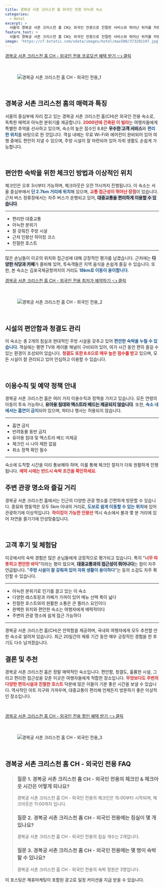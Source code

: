 ```yaml
---
title: 경복궁 서촌 크리스천 홈 외국인 전용 아늑한 숙소
categories:
  - Hotel
excerpt: >
  서울의 경복궁 서촌 크리스천 홈 CH는 외국인 전용으로 친절한 서비스와 뛰어난 위치를 자랑합니다. 하이킹과 교통이 편리한 이 숙소에서 특별한 여행을 경험해보세요!
feature_text: >
  서울의 경복궁 서촌 크리스천 홈 CH는 외국인 전용으로 친절한 서비스와 뛰어난 위치를 자랑합니다. 하이킹과 교통이 편리한 이 숙소에서 특별한 여행을 경험해보세요!
image: 'https://cf.bstatic.com/xdata/images/hotel/max500/373292197.jpg?k=68d65e3fb65c902c046a38849d41c56081b8578cced2b6ed42381265480c248e&o=&hp=1'
---
```


<p><a class="modoo-button" href="https://tinyurl.com/235n4cvm" rel="nofollow noopener">경복궁 서촌 크리스천 홈 CH - 외국인 전용 프로모션 혜택 받기 👈 클릭</a></p><br/>
<figure class="image"><img alt="경복궁 서촌 크리스천 홈 CH - 외국인 전용_1" src="https://cf.bstatic.com/xdata/images/hotel/max1024x768/373292194.jpg?k=769fefb210bc71d60062b80ddf89feb8855983ab8e1e9acb1c153a5da976831c&amp;o=&amp;hp=1"/></figure><br/>
<h2 data-ke-size="size26" id="경복궁_서촌_크리스천_홈_리뷰">경복궁 서촌 크리스천 홈의 매력과 특징</h2>
<p data-ke-size="size16">서울의 중심부에 자리 잡고 있는 경복궁 서촌 크리스천 홈(CH)은 외국인 전용 숙소로, 독특한 매력과 아늑한 분위기를 제공합니다. <b><span style="color: #ee2323;">2000년에 건축된 이 빌라</span></b>는 여행자들에게 특별한 추억을 선사하고 있으며, 숙소의 높은 점수인 8.8은 <b><span style="background-color: #21538527;">우수한 고객 서비스</span></b>와 <b><span style="color: #1a5490;">편리한 위치</span></b>를 바탕으로 한 것입니다. 객실 내에는 무료 Wi-Fi와 에어컨이 완비되어 있어 여행 중에도 편안히 지낼 수 있으며, 주방 시설이 잘 마련되어 있어 자취 생활도 손쉽게 가능합니다.</p>
<p data-ke-size="size16"> </p>
<h2 data-ke-size="size23" id="체크인_및_위치">편안한 숙박을 위한 체크인 방법과 이상적인 위치</h2>
<p data-ke-size="size16">체크인은 오후 3시부터 가능하며, 체크아웃은 오전 11시까지 진행됩니다. 이 숙소는 서울 중심부에서 <b><span style="color: #1a5490;">단 2.7km 거리에 위치</span></b>해 있으며, <b><span style="color: #ee2323;">교통 접근성이 뛰어난 장점</span></b>이 있습니다. 근처 버스 정류장에서는 자주 버스가 운행되고 있어, <b><span style="background-color: #21538527;">대중교통을 편리하게 이용할 수 있습니다</span></b>.</p>
<hr contenteditable="false" data-ke-style="style5" data-ke-type="horizontalRule"/>
<ul data-ke-list-type="disc" style="list-style-type: disc;">
<li>편리한 대중교통</li>
<li>아늑한 분위기</li>
<li>잘 갖춰진 주방 시설</li>
<li>근처 인왕산 하이킹 코스</li>
<li>친절한 호스트</li>
</ul>
<hr contenteditable="false" data-ke-style="style5" data-ke-type="horizontalRule"/>
<p data-ke-size="size16">많은 손님들이 이곳의 위치와 접근성에 대해 긍정적인 평가를 남겼습니다. 근처에는 <b><span style="background-color: #21538527;">다양한 식당과 카페</span></b>가 즐비해 있어, 투숙객들은 지역 음식을 손쉽게 즐길 수 있습니다. 또한, 본 숙소는 김포국제공항까지의 거리도 <b><span style="color: #1a5490;">18km로 이동이 용이합니다</span></b>.</p>
<p><a class="modoo-button" href="https://tinyurl.com/235n4cvm" rel="nofollow noopener">경복궁 서촌 크리스천 홈 CH - 외국인 전용 최저가 예약하기 👈 클릭</a></p><br/>
<figure class="image"><img alt="경복궁 서촌 크리스천 홈 CH - 외국인 전용_2" src="https://cf.bstatic.com/xdata/images/hotel/max500/373292197.jpg?k=68d65e3fb65c902c046a38849d41c56081b8578cced2b6ed42381265480c248e&amp;o=&amp;hp=1"/></figure><br/>
<h2 data-ke-size="size23" id="시설과_청결도">시설의 편안함과 청결도 관리</h2>
<p data-ke-size="size16">이 숙소는 총 2개의 침실과 현대적인 주방 시설을 갖추고 있어 <b><span style="color: #1a5490;">편안한 숙박을 누릴 수 있습니다</span></b>. 객실에는 평면 TV와 케이블 채널이 구비되어 있어, 여가 시간 동안 편히 즐길 수 있는 환경이 조성되어 있습니다. <b><span style="color: #ee2323;">청결도 또한 8.6으로 매우 높은 점수를 받고</span></b> 있으며, 모든 시설이 잘 관리되고 있어 안심하고 이용할 수 있습니다.</p>
<p data-ke-size="size16"> </p>
<h2 data-ke-size="size23" id="이용수칙과_정책">이용수칙 및 예약 정책 안내</h2>
<p data-ke-size="size16">경복궁 서촌 크리스천 홈은 여러 가지 이용수칙과 정책을 가지고 있습니다. 모든 연령의 아동이 투숙 가능하나, <b><span style="background-color: #21538527;">유아용 침대와 엑스트라 베드는 제공되지 않습니다</span></b>. 또한, <b><span style="color: #1a5490;">숙소 내에서는 흡연이 금지</span></b>되어 있으며, 파티나 행사는 허용되지 않습니다.</p>
<hr contenteditable="false" data-ke-style="style5" data-ke-type="horizontalRule"/>
<ul data-ke-list-type="disc" style="list-style-type: disc;">
<li>흡연 금지</li>
<li>반려동물 동반 금지</li>
<li>유아용 침대 및 엑스트라 베드 미제공</li>
<li>체크인 시 나이 제한 없음</li>
<li>취소 정책 확인 필수</li>
</ul>
<hr contenteditable="false" data-ke-style="style5" data-ke-type="horizontalRule"/>
<p data-ke-size="size16">숙소에 도착할 시간을 미리 통보해야 하며, 이를 통해 체크인 절차가 더욱 원활하게 진행됩니다. <b><span style="color: #ee2323;">예약 시에는 반드시 숙박 조건을 확인하세요</span></b>.</p>
<h2 data-ke-size="size23" id="관광명소">주변 관광 명소와 즐길 거리</h2>
<p data-ke-size="size16">경복궁 서촌 크리스천 홈에서는 인근의 다양한 관광 명소를 간편하게 방문할 수 있습니다. 종묘와 명동역은 모두 5km 이내의 거리로, <b><span style="color: #1a5490;">도보로 쉽게 이동할 수 있는 위치</span></b>에 있어 관광하기에 이상적입니다. <b><span style="color: #ee2323;">하이킹이 가능한 인왕산</span></b> 역시 숙소에서 불과 몇 분 거리에 있어 자연을 즐기기에 안성맞춤입니다.</p>
<p data-ke-size="size16"> </p>
<h2 data-ke-size="size26" id="이용후기와_체험담">고객 후기 및 체험담</h2>
<p data-ke-size="size16">이곳에서의 숙박 경험은 많은 손님들에게 긍정적으로 평가되고 있습니다. 특히 "<b><span style="color: #ee2323;">너무 따뜻하고 편안한 바닥</span></b>"이라는 평이 많으며, <b><span style="background-color: #21538527;">대중교통과의 접근성이 뛰어나다</span></b>는 점이 자주 언급됩니다. "<b><span style="color: #1a5490;">주방 시설이 잘 갖춰져 있어 자취 생활이 용이하다</span></b>"는 등의 소감도 자주 확인할 수 있습니다.</p>
<hr contenteditable="false" data-ke-style="style5" data-ke-type="horizontalRule"/>
<ul data-ke-list-type="disc" style="list-style-type: disc;">
<li>아늑한 분위기로 인기를 끌고 있는 이 숙소</li>
<li>다양한 레스토랑과 카페가 가까이 있어 메뉴 선택 폭이 넓다</li>
<li>친절한 호스트와의 원활한 소통은 큰 플러스 요인이다</li>
<li>완벽한 위치와 편안한 숙소는 여행자에게 매력적이다</li>
<li>주변의 관광 명소에 쉽게 접근 가능하다</li>
</ul>
<hr contenteditable="false" data-ke-style="style5" data-ke-type="horizontalRule"/>
<p data-ke-size="size16">경복궁 서촌 크리스천 홈(CH)은 안락함을 제공하며, 국내외 여행자에게 모두 추천할 만한 숙소로 알려져 있습니다. 최근 20일간의 체류 기간 동안 매우 긍정적인 경험을 한 후기도 다수 남겨졌습니다.</p>
<h2 data-ke-size="size23" id="결론">결론 및 추천</h2>
<p data-ke-size="size16">경복궁 서촌 크리스천 홈은 정말 매력적인 숙소입니다. 편안함, 청결도, 훌륭한 시설, 그리고 편리한 접근성을 갖춘 이곳은 여행자들에게 적합한 장소입니다. <b><span style="color: #ee2323;">무엇보다도 주변의 다양한 편의시설과 친절한 호스트</span></b> 덕분에 많은 이들이 기분 좋은 시간을 보낼 수 있습니다. 역사적인 아트 지구와 가까우며, 대중교통이 편리해 언제든지 방문하기 좋은 이상적인 장소입니다.</p>
<p data-ke-size="size16"> </p>
<p><a class="modoo-button" href="https://tinyurl.com/235n4cvm" rel="nofollow noopener">경복궁 서촌 크리스천 홈 CH - 외국인 전용 할인 혜택 받기 👈 클릭</a></p><br>

<figure class="image"><img src="https://cf.bstatic.com/xdata/images/hotel/max500/373292210.jpg?k=03ede42471137217d9859111a2aa71218abe873ba8412458dd6c4292ede1be72&o=&hp=1" alt="경복궁 서촌 크리스천 홈 CH - 외국인 전용_3"></figure><br>
<h2 id="경복궁 서촌 크리스천 홈 CH - 외국인 전용_FAQ">경복궁 서촌 크리스천 홈 CH - 외국인 전용 FAQ</h2>
<div itemscope="" itemtype="https://schema.org/FAQPage"> 
<blockquote> 
<div itemscope="" itemprop="mainEntity" itemtype="https://schema.org/Question"> 
<h3 id="질문_1" itemprop="name">질문 1. 경복궁 서촌 크리스천 홈 CH - 외국인 전용의 체크인 & 체크아웃 시간은 어떻게 되나요?</h3> 
<div itemscope="" itemprop="acceptedAnswer" itemtype="https://schema.org/Answer"> 
<span itemprop="text"> 
<p>경복궁 서촌 크리스천 홈 CH - 외국인 전용의 체크인은 15:00부터 시작되며, 체크아웃은 11:00까지 입니다.</p> 
</span> 
</div> 
</div> 
<div itemscope="" itemprop="mainEntity" itemtype="https://schema.org/Question"> 
<h3 id="질문_2" itemprop="name">질문 2. 경복궁 서촌 크리스천 홈 CH - 외국인 전용에는 침실이 몇 개 있나요?</h3> 
<div itemscope="" itemprop="acceptedAnswer" itemtype="https://schema.org/Answer"> 
<span itemprop="text"> 
<p>경복궁 서촌 크리스천 홈 CH - 외국인 전용의 침실 개수는 2개입니다.</p> 
</span> 
</div> 
</div> 
<div itemscope="" itemprop="mainEntity" itemtype="https://schema.org/Question"> 
<h3 id="질문_3" itemprop="name">질문 3. 경복궁 서촌 크리스천 홈 CH - 외국인 전용에는 몇 명이 숙박할 수 있나요?</h3> 
<div itemscope="" itemprop="acceptedAnswer" itemtype="https://schema.org/Answer"> 
<span itemprop="text"> 
<p>경복궁 서촌 크리스천 홈 CH - 외국인 전용의 숙박 정원은 3명입니다.</p> 
</span> 
</div> 
</div> 
</blockquote> 
</div><p>이 포스팅은 제휴마케팅이 포함된 광고로 일정 커미션을 지급 받을 수 있습니다.</p>

